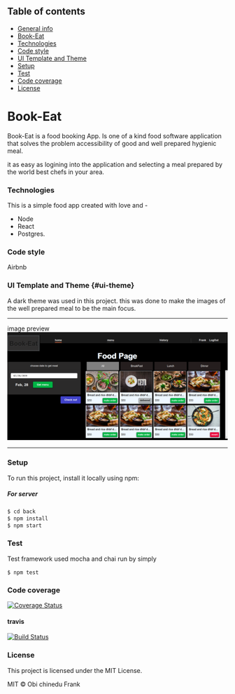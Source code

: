 ## Table of contents

* [General info](#general-info)
* [Book-Eat](#book-a-meal)
* [Technologies](#technologies)
* [Code style](#code-style)
* [UI Template and Theme](#ui-theme)
* [Setup](#setup)
* [Test](#test)
* [Code coverage](#code-coverage)
* [License](#license)


# Book-Eat

Book-Eat is a food booking App. Is one of a kind food software application that solves the problem
accessibility of good and well prepared hygienic meal.

it as easy as logining into the application and selecting a meal prepared by the world 
best chefs in your area.

### Technologies 

This is a simple food app created with love and -
 - Node 
 - React
 - Postgres.

### Code style 
Airbnb

### UI Template and Theme {#ui-theme}
A dark theme was used in this project.
this was done to make the images of the well prepared meal 
to be the main focus.

---

image preview
	![book a meal](./front/UI/img/book-a-meal.png)

---

### Setup 
To run this project, install it locally using npm:

##### For server

```
$ cd back
$ npm install
$ npm start
```



### Test 
Test framework used mocha and chai
run by simply

```
$ npm test
```

### Code coverage
[![Coverage Status](https://coveralls.io/repos/github/FrankChinedu/book_a_meal_ALC/badge.svg?branch=master)](https://coveralls.io/github/FrankChinedu/book_a_meal_ALC?branch=master)

#### travis
[![Build Status](https://travis-ci.com/FrankChinedu/book_a_meal_ALC.svg?branch=deploy)](https://travis-ci.com/FrankChinedu/book_a_meal_ALC)

### License 
This project is licensed under the MIT License.

MIT © Obi chinedu Frank
